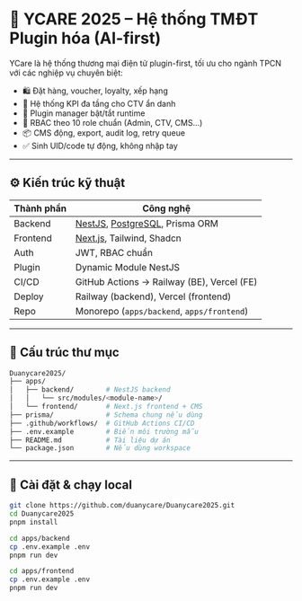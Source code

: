# 🧬 YCARE 2025 – Hệ thống TMĐT Plugin hóa (AI-first)

YCare là hệ thống thương mại điện tử plugin-first, tối ưu cho ngành TPCN với các nghiệp vụ chuyên biệt:

- 🛍️ Đặt hàng, voucher, loyalty, xếp hạng
- 💼 Hệ thống KPI đa tầng cho CTV ẩn danh
- 🔁 Plugin manager bật/tắt runtime
- 🔐 RBAC theo 10 role chuẩn (Admin, CTV, CMS...)
- 📦 CMS động, export, audit log, retry queue
- ✅ Sinh UID/code tự động, không nhập tay

---

## ⚙️ Kiến trúc kỹ thuật

| Thành phần  | Công nghệ |
|-------------|-----------|
| Backend     | [NestJS](https://nestjs.com/), [PostgreSQL](https://www.postgresql.org/), Prisma ORM |
| Frontend    | [Next.js](https://nextjs.org/), Tailwind, Shadcn |
| Auth        | JWT, RBAC chuẩn |
| Plugin      | Dynamic Module NestJS |
| CI/CD       | GitHub Actions → Railway (BE), Vercel (FE) |
| Deploy      | Railway (backend), Vercel (frontend) |
| Repo        | Monorepo (`apps/backend`, `apps/frontend`) |

---

## 📁 Cấu trúc thư mục

```bash
Duanycare2025/
├── apps/
│   ├── backend/        # NestJS backend
│   │   └── src/modules/<module-name>/
│   └── frontend/       # Next.js frontend + CMS
├── prisma/             # Schema chung nếu dùng
├── .github/workflows/  # GitHub Actions CI/CD
├── .env.example        # Biến môi trường mẫu
├── README.md           # Tài liệu dự án
└── package.json        # Nếu dùng workspace
```
---

## 🚀 Cài đặt & chạy local

```bash
git clone https://github.com/duanycare/Duanycare2025.git
cd Duanycare2025
pnpm install
```

```bash
cd apps/backend
cp .env.example .env
pnpm run dev
```

```bash
cd apps/frontend
cp .env.example .env
pnpm run dev
```

